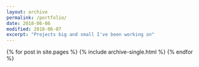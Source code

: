 ```yaml
---
layout: archive
permalink: /portfolio/
date: 2018-06-06
modified: 2018-06-07
excerpt: "Projects big and small I've been working on"
---
```

{% for post in site.pages %}
  {% include archive-single.html %}
{% endfor %}
